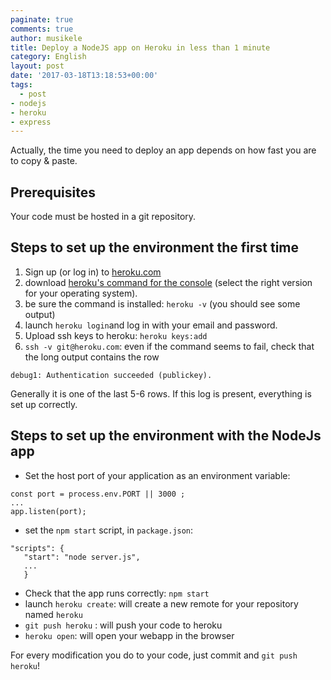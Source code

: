 ```yaml
---
paginate: true
comments: true
author: musikele
title: Deploy a NodeJS app on Heroku in less than 1 minute
category: English
layout: post
date: '2017-03-18T13:18:53+00:00'
tags:
  - post
- nodejs
- heroku
- express
---
```

Actually, the time you need to deploy an app depends on how fast you are to copy & paste.

## Prerequisites
Your code must be hosted in a git repository.

## Steps to set up the environment the first time
1. Sign up (or log in) to
  <a href="http://heroku.com">heroku.com</a>
1. download
  <a href="https://devcenter.heroku.com/articles/heroku-cli">heroku's command for the console</a> (select the right version for your operating system).
1. be sure the command is installed: `heroku -v` (you should see some output)
1. launch `heroku login`and log in with your email and password.
1. Upload ssh keys to heroku: `heroku keys:add`
1. `ssh -v git@heroku.com`: even if the command seems to fail, check that the long output contains the row 
```
debug1: Authentication succeeded (publickey).
```
Generally it is one of the last 5-6 rows. If this log is present, everything is set up correctly. 

## Steps to set up the environment with the NodeJs app
- Set the host port of your application as an environment variable:
```
const port = process.env.PORT || 3000 ;  
... 
app.listen(port);
```


- set the `npm start` script, in `package.json`:

```
"scripts": {
   "start": "node server.js",
   ...
   }

```

- Check that the app runs correctly: `npm start`
- launch `heroku create`: will create a new remote for your repository named `heroku`
- `git push heroku` : will push your code to heroku
- `heroku open`: will open your webapp in the browser 

For every modification you do to your code, just commit and `git push heroku`!